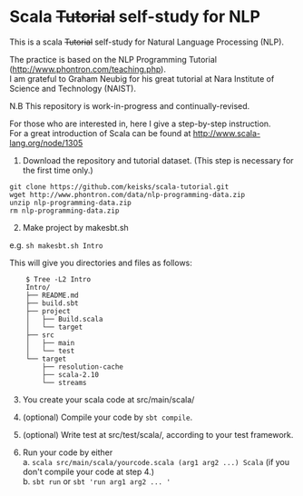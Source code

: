 # Scala ~~Tutorial~~ self-study for NLP

This is a scala  ~~Tutorial~~ self-study for Natural Language Processing (NLP).

The practice is based on the NLP Programming Tutorial (http://www.phontron.com/teaching.php).  
I am grateful to Graham Neubig for his great tutorial at Nara Institute of Science and Technology (NAIST).

N.B This repository is work-in-progress and continually-revised.

For those who are interested in, here I give a step-by-step instruction.  
For a great introduction of Scala can be found at <http://www.scala-lang.org/node/1305>


1. Download the repository and tutorial dataset. (This step is necessary for the first time only.)

  ``git clone https://github.com/keisks/scala-tutorial.git``  
  ``wget http://www.phontron.com/data/nlp-programming-data.zip``  
  ``unzip nlp-programming-data.zip``  
  ``rm nlp-programming-data.zip``  

2. Make project by makesbt.sh

  e.g.
  ``sh makesbt.sh Intro``

  This will give you directories and files as follows:

        $ Tree -L2 Intro
        Intro/
        ├── README.md
        ├── build.sbt
        ├── project
        │   ├── Build.scala
        │   └── target
        ├── src
        │   ├── main
        │   └── test
        └── target
            ├── resolution-cache
            ├── scala-2.10
            └── streams

3. You create your scala code at src/main/scala/

4. (optional) Compile your code by ``sbt compile``.

5. (optional) Write test at src/test/scala/, according to your test framework.

6. Run your code by either  
        a. ``scala src/main/scala/yourcode.scala (arg1 arg2 ...) Scala`` (if you don't compile your code at step 4.)  
        b. ``sbt run`` or ``sbt 'run arg1 arg2 ... '``



